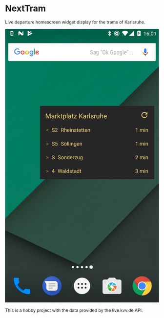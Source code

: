 # NextTram
Live departure homescreen widget display for the trams of Karlsruhe.

![Alt text](/screenshot/Screenshot_20171128-160138.png?raw=true)

This is a hobby project with the data provided by the live.kvv.de API.

